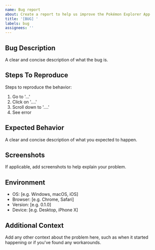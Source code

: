 ```yaml
---
name: Bug report
about: Create a report to help us improve the Pokémon Explorer App
title: '[BUG] '
labels: bug
assignees: ''
---
```


## Bug Description
A clear and concise description of what the bug is.

## Steps To Reproduce
Steps to reproduce the behavior:
1. Go to '...'
2. Click on '....'
3. Scroll down to '....'
4. See error

## Expected Behavior
A clear and concise description of what you expected to happen.

## Screenshots
If applicable, add screenshots to help explain your problem.

## Environment
 - OS: [e.g. Windows, macOS, iOS]
 - Browser: [e.g. Chrome, Safari]
 - Version: [e.g. 0.1.0]
 - Device: [e.g. Desktop, iPhone X]

## Additional Context
Add any other context about the problem here, such as when it started happening or if you've found any workarounds. 